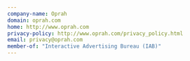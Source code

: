 ```yaml
---
company-name: Oprah
domain: oprah.com
home: http://www.oprah.com
privacy-policy: http://www.oprah.com/privacy_policy.html
email: privacy@oprah.com
member-of: "Interactive Advertising Bureau (IAB)"
---
```




